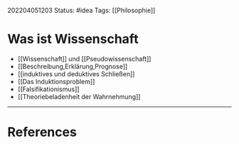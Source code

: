 202204051203
Status: #idea
Tags: [[Philosophie]]

# Was ist Wissenschaft


- [[Wissenschaft]] und [[Pseudowissenschaft]]
- [[Beschreibung,Erklärung,Prognose]]
- [[induktives und deduktives Schließen]]
- [[Das Induktionsproblem]]
- [[Falsifikationismus]]
- [[Theoriebeladenheit der Wahrnehmung]]


___
# References
